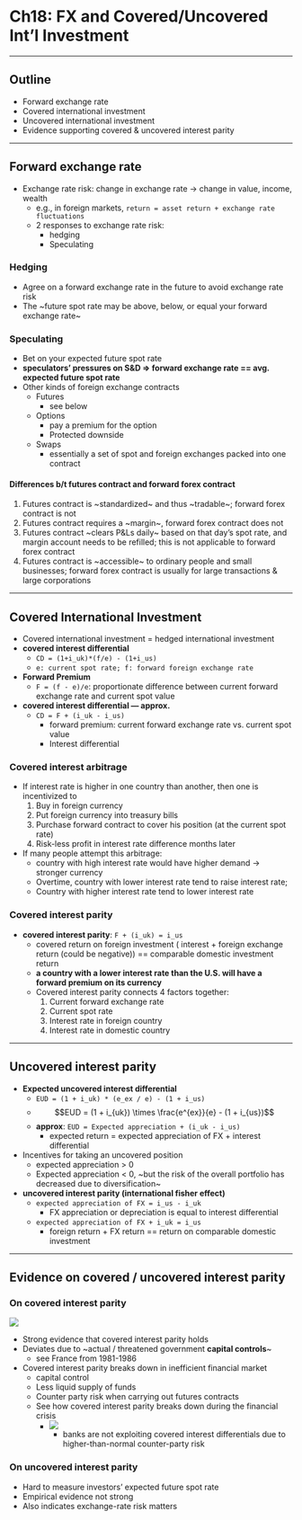 # Ch18: FX and Covered/Uncovered Int’l Investment
- - - -
## Outline
- Forward exchange rate
- Covered international investment
- Uncovered international investment
- Evidence supporting covered & uncovered interest parity
- - - -
## Forward exchange rate
- Exchange rate risk: change in exchange rate -> change in value, income, wealth
	- e.g., in foreign markets, `return = asset return + exchange rate fluctuations`
	- 2 responses to exchange rate risk:
		- hedging
		- Speculating
### Hedging
- Agree on a forward exchange rate in the future to avoid exchange rate risk
- The ~future spot rate may be above, below, or equal your forward exchange rate~
### Speculating
- Bet on your expected future spot rate
- **speculators’ pressures on S&D => forward exchange rate == avg. expected future spot rate**
- Other kinds of foreign exchange contracts
	- Futures
		- see below
	- Options
		- pay a premium for the option
		- Protected downside
	- Swaps
		- essentially a set of spot and foreign exchanges packed into one contract
#### Differences b/t futures contract and forward forex contract
1. Futures contract is ~standardized~ and thus ~tradable~; forward forex contract is not
2. Futures contract requires a ~margin~, forward forex contract does not
3. Futures contract ~clears P&Ls daily~ based on that day’s spot rate, and margin account needs to be refilled; this is not applicable to forward forex contract
4. Futures contract is ~accessible~ to ordinary people and small businesses; forward forex contract is usually for large transactions & large corporations
- - - -
## Covered International Investment
- Covered international investment = hedged international investment
- **covered interest differential**
	- `CD = (1+i_uk)*(f/e) - (1+i_us)`
	- `e: current spot rate; f: forward foreign exchange rate`
- **Forward Premium**
	- `F = (f - e)/e`: proportionate difference between current forward exchange rate and current spot value
- **covered interest differential — approx.**
	- `CD = F + (i_uk - i_us)`
		- forward premium: current forward exchange rate vs. current spot value
		- Interest differential
### Covered interest arbitrage
- If interest rate is higher in one country than another, then one is incentivized to
	1. Buy in foreign currency
	2. Put foreign currency into treasury bills
	3. Purchase forward contract to cover his position (at the current spot rate)
	4. Risk-less profit in interest rate difference months later
- If many people attempt this arbitrage:
	- country with high interest rate would have higher demand -> stronger currency
	- Overtime, country with lower interest rate tend to raise interest rate;
	- Country with higher interest rate tend to lower interest rate
### Covered interest parity
- **covered interest parity**: `F + (i_uk) = i_us`
	- covered return on foreign investment ( interest + foreign exchange return (could be negative)) == comparable domestic investment return
	- **a country with a lower interest rate than the U.S. will have a forward premium on its currency**
	- Covered interest parity connects 4 factors together:
		1. Current forward exchange rate
		2. Current spot rate
		3. Interest rate in foreign country
		4. Interest rate in domestic country
- - - -
## Uncovered interest parity
- **Expected uncovered interest differential**
	- `EUD = (1 + i_uk) * (e_ex / e) - (1 + i_us)`
	- $$EUD = (1 + i_{uk}) \times \frac{e^{ex}}{e} - (1 + i_{us})$$
	- **approx**: `EUD = Expected appreciation + (i_uk - i_us)`
		- expected return = expected appreciation of FX + interest differential
- Incentives for taking an uncovered position
	- expected appreciation > 0
	- Expected appreciation < 0, ~but the risk of the overall portfolio has decreased due to diversification~
- **uncovered interest parity (international fisher effect)**
	- `expected appreciation of FX = i_us - i_uk`
		- FX appreciation or depreciation is equal to interest differential
	- `expected appreciation of FX + i_uk = i_us`
		- foreign return + FX return == return on comparable domestic investment
- - - -
## Evidence on covered / uncovered interest parity
### On covered interest parity
![](Ch18:%20FX%20and%20Covered:Uncovered%20Int%E2%80%99l%20Investment/FullSizeRender.jpg)
- Strong evidence that covered interest parity holds
- Deviates due to ~actual / threatened government **capital controls**~
	- see France from 1981-1986
- Covered interest parity breaks down in inefficient financial market
	- capital control
	- Less liquid supply of funds
	- Counter party risk when carrying out futures contracts
	- See how covered interest parity breaks down during the financial crisis
		- ![](Ch18:%20FX%20and%20Covered:Uncovered%20Int%E2%80%99l%20Investment/FullSizeRender%202.jpg)
			- banks are not exploiting covered interest differentials due to higher-than-normal counter-party risk
### On uncovered interest parity
- Hard to measure investors’ expected future spot rate
- Empirical evidence not strong
- Also indicates exchange-rate risk matters
